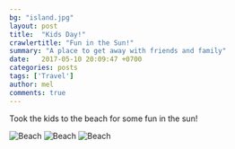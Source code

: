 ```yaml
---
bg: "island.jpg"
layout: post
title:  "Kids Day!"
crawlertitle: "Fun in the Sun!"
summary: "A place to get away with friends and family"
date:   2017-05-10 20:09:47 +0700
categories: posts
tags: ['Travel']
author: mel
comments: true
---
```


Took the kids to the beach for some fun in the sun! 

<img src="{{ site.images }}/beach03.jpg" alt="Beach">
<img src="{{ site.images }}/beach02.jpg" alt="Beach">
<img src="{{ site.images }}/beach01.jpg" alt="Beach">